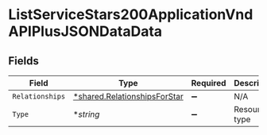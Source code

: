 # ListServiceStars200ApplicationVndAPIPlusJSONDataData


## Fields

| Field                                                                       | Type                                                                        | Required                                                                    | Description                                                                 |
| --------------------------------------------------------------------------- | --------------------------------------------------------------------------- | --------------------------------------------------------------------------- | --------------------------------------------------------------------------- |
| `Relationships`                                                             | [*shared.RelationshipsForStar](../../models/shared/relationshipsforstar.md) | :heavy_minus_sign:                                                          | N/A                                                                         |
| `Type`                                                                      | **string*                                                                   | :heavy_minus_sign:                                                          | Resource type                                                               |